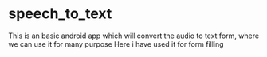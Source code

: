 # speech_to_text
This is an basic android app which will convert the audio to text form, where we can use it for many purpose
Here i have used it for form filling
